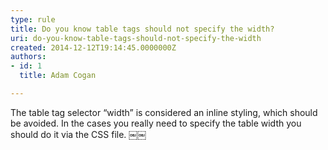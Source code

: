 ```yaml
---
type: rule
title: Do you know table tags should not specify the width?
uri: do-you-know-table-tags-should-not-specify-the-width
created: 2014-12-12T19:14:45.0000000Z
authors:
- id: 1
  title: Adam Cogan

---
```


 
The table tag selector “width” is considered an inline styling, which should be avoided. In the cases you really need to specify the table width you should do it via the ​CSS file. ￼￼
 
